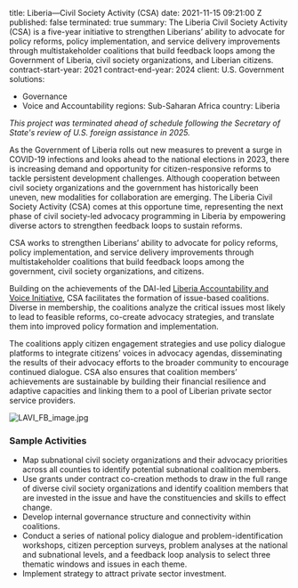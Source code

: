 
title: Liberia—Civil Society Activity (CSA)
date: 2021-11-15 09:21:00 Z
published: false
terminated: true
summary: The Liberia Civil Society Activity (CSA) is a five-year initiative to strengthen
  Liberians’ ability to advocate for policy reforms, policy implementation, and service
  delivery improvements through multistakeholder coalitions that build feedback loops
  among the Government of Liberia, civil society organizations, and Liberian citizens.
contract-start-year: 2021
contract-end-year: 2024
client: U.S. Government
solutions:
- Governance
- Voice and Accountability
regions: Sub-Saharan Africa
country: Liberia


<aside><em>This project was terminated ahead of schedule following the Secretary of State's review of U.S. foreign assistance in 2025.</em></aside>

As the Government of Liberia rolls out new measures to prevent a surge in COVID-19 infections and looks ahead to the national elections in 2023, there is increasing demand and opportunity for citizen-responsive reforms to tackle persistent development challenges. Although cooperation between civil society organizations and the government has historically been uneven, new modalities for collaboration are emerging. The Liberia Civil Society Activity (CSA) comes at this opportune time, representing the next phase of civil society-led advocacy programming in Liberia by empowering diverse actors to strengthen feedback loops to sustain reforms.

CSA works to strengthen Liberians’ ability to advocate for policy reforms, policy implementation, and service delivery improvements through multistakeholder coalitions that build feedback loops among the government, civil society organizations, and citizens.

Building on the achievements of the DAI-led [Liberia Accountability and Voice Initiative](https://www.dai.com/our-work/projects/liberia-accountability-and-voice-initiative-lavi), CSA facilitates the formation of issue-based coalitions. Diverse in membership, the coalitions analyze the critical issues most likely to lead to feasible reforms, co-create advocacy strategies, and translate them into improved policy formation and implementation.

The coalitions apply citizen engagement strategies and use policy dialogue platforms to integrate citizens’ voices in advocacy agendas, disseminating the results of their advocacy efforts to the broader community to encourage continued dialogue. CSA also ensures that coalition members’ achievements are sustainable by building their financial resilience and adaptive capacities and linking them to a pool of Liberian private sector service providers.

![LAVI_FB_image.jpg](/uploads/LAVI_FB_image.jpg)

### Sample Activities

* Map subnational civil society organizations and their advocacy priorities across all counties to identify potential subnational coalition members.
* Use grants under contract co-creation methods to draw in the full range of diverse civil society organizations and identify coalition members that are invested in the issue and have the constituencies and skills to effect change.
* Develop internal governance structure and connectivity within coalitions.
* Conduct a series of national policy dialogue and problem-identification workshops, citizen perception surveys, problem analyses at the national and subnational levels, and a feedback loop analysis to select three thematic windows and issues in each theme.
* Implement strategy to attract private sector investment.
